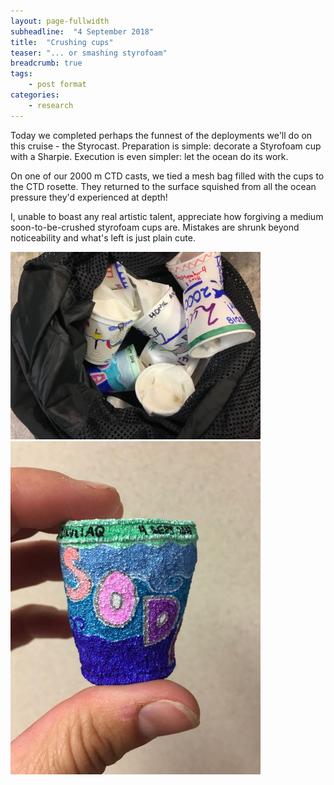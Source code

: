 ```yaml
---
layout: page-fullwidth
subheadline:  "4 September 2018"
title:  "Crushing cups"
teaser: "... or smashing styrofoam"
breadcrumb: true
tags:
    - post format
categories:
    - research
---
```


Today we completed perhaps the funnest of the deployments we'll do on this cruise - the Styrocast. Preparation is simple: decorate a Styrofoam cup with a Sharpie. Execution is even simpler: let the ocean do its work.

On one of our 2000 m CTD casts, we tied a mesh bag filled with the cups to the CTD rosette. They returned to the surface squished from all the ocean pressure they'd experienced at depth!

I, unable to boast any real artistic talent, appreciate how forgiving a medium soon-to-be-crushed styrofoam cups are. Mistakes are shrunk beyond noticeability and what's left is just plain cute.

<img src="/assets/img/2018_09_04_IMG_6902.jpg" width="400">
<img src="/assets/img/2018_09_04_IMG_6914.jpg" width="400">
